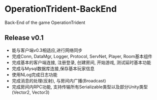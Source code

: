 # OperationTrident-BackEnd
Back-End of the game OperationTrident

## Release v0.1
- 能与客户端v0.3相适应,进行网络同步
- 完成Conn, DataMgr, Logger, Protocol, ServNet, Player, Room基本组件
- 完成基本的客户端连接, 注册登录, 创建房间, 开始游戏, 测试延时基本功能
- 完成与Mysql数据库连接,保存基本玩家信息
- 使用NLog完成日志功能
- 完成消息的处理(反射), 与房间内广播(Broadcast)
- 完成房间内RPC功能, 支持传输所有Serializable类型以及部分Unity类型(Vector2, Vector3)

